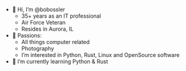 - 👋 Hi, I’m @bobossler
    - 35+ years as an IT professional
    - Air Force Veteran
    - Resides in Aurora, IL
- 👀 Passions:
    - All things computer related
    - Photography
    - I’m interested in Python, Rust, Linux and OpenSource software
- 🌱 I’m currently learning Python & Rust

<!---
- 💞️ I’m looking to collaborate on ...
- 📫 How to reach me ...
--->

<!---
bobossler/bobossler is a ✨ special ✨ repository because its `README.md` (this file) appears on your GitHub profile.
You can click the Preview link to take a look at your changes.
--->
